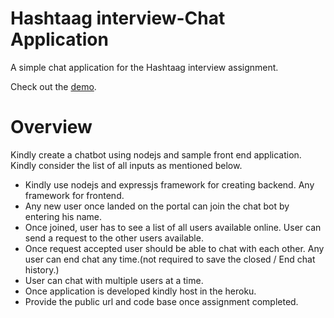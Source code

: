 # Hashtaag interview-Chat Application

A simple chat application for the Hashtaag interview assignment.

Check out the [demo](https://hashtaag-chat-app-banchan.herokuapp.com/).

# Overview

Kindly create a chatbot using nodejs and sample front end application. Kindly consider the list of all inputs as mentioned below.

- Kindly use nodejs and expressjs framework for creating backend. Any framework for frontend.
- Any new user once landed on the portal can join the chat bot by entering his name.
- Once joined, user has to see a list of all users available online. User can send a request to the other users available.
- Once request accepted user should be able to chat with each other. Any user can end chat any time.(not required to save the closed / End chat history.)
- User can chat with multiple users at a time.
- Once application is developed kindly host in the heroku.
- Provide the public url and code base once assignment completed.
